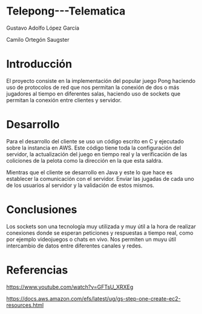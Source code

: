 # Telepong---Telematica

Gustavo Adolfo López García 

Camilo Ortegón Saugster

# Introducción
El proyecto consiste en la implementación del popular juego Pong haciendo uso de protocolos de red que nos permitan la conexión de dos o más
jugadores al tiempo en diferentes salas, haciendo uso de sockets que permitan la conexión entre clientes y servidor.

# Desarrollo

Para el desarrollo del cliente se uso un código escrito en C y ejecutado sobre la instancia en AWS. Este código tiene toda la configuración del servidor, la actualización del juego en tiempo real y la verificación de las coliciones de la pelota como la dirección en la que esta saldra.

Mientras que el cliente se desarrollo en Java y este lo que hace es establecer la comunicación con el servidor. Enviar las jugadas de cada uno de los usuarios al servidor y la validación de estos mismos.

# Conclusiones
Los sockets son una tecnología muy utilizada y muy útil a la hora de realizar conexiones donde se esperan peticiones y respuestas a tiempo real, como por ejemplo videojuegos o chats en vivo.
Nos permiten un muyu útil intercambio de datos entre diferentes canales y redes.
# Referencias
https://www.youtube.com/watch?v=GFTsU_XRXEg

https://docs.aws.amazon.com/efs/latest/ug/gs-step-one-create-ec2-resources.html
